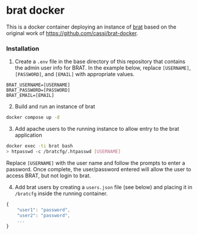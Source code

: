 
# brat docker

This is a docker container deploying an instance of [brat](http://brat.nlplab.org/) based on the original work of https://github.com/cassj/brat-docker.


### Installation


1. Create a `.env` file in the base directory of this repository that contains the admin user info for BRAT. In the example below, replace `[USERNAME]`,`[PASSWORD]`, and `[EMAIL]` with appropriate values.
```
BRAT_USERNAME=[USERNAME]
BRAT_PASSWORD=[PASSWORD]
BRAT_EMAIL=[EMAIL]
```

2. Build and run an instance of brat
```bash
docker compose up -d
```

3. Add apache users to the running instance to allow entry to the brat application
```bash
docker exec -ti brat bash
> htpasswd -c /bratcfg/.htpasswd [USERNAME]
```
Replace `[USERNAME]` with the user name and follow the prompts to enter a password. Once complete, the user/password entered will allow the user to access BRAT, but not login to brat.

4. Add brat users by creating a `users.json` file (see below) and placing it in `/bratcfg` inside the running container.

```javascript
{
    "user1": "password",
    "user2": "password",
    ...
}
```
